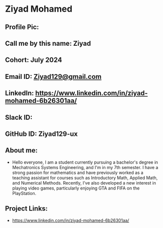 # Ziyad Mohamed 
## Profile Pic: 








## Call me by this name: Ziyad
## Cohort:   July 2024
## Email ID: Ziyad129@gmail.com
## LinkedIn: https://www.linkedin.com/in/ziyad-mohamed-6b26301aa/
## Slack ID: 
## GitHub ID: Ziyad129-ux
## About me: 
- Hello everyone,
I am a student currently pursuing a bachelor's degree in Mechatronics Systems Engineering, and I'm in my 7th semester. I have a strong passion for mathematics and have previously worked as a teaching assistant for courses such as Introductory Math, Applied Math, and Numerical Methods. Recently, I’ve also developed a new interest in playing video games, particularly enjoying GTA and FIFA on the PlayStation.
## Project Links:
- https://www.linkedin.com/in/ziyad-mohamed-6b26301aa/
